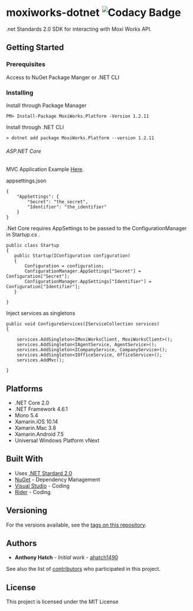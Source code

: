 # moxiworks-dotnet ![Codacy Badge](https://api.codacy.com/project/badge/Grade/d3e46b3d41624fea8f61b1da33cb7139)

 .net Standards 2.0 SDK for interacting with Moxi Works API.

## Getting Started


### Prerequisites

  Access to NuGet Package Manger or .NET CLI


### Installing

Install through Package Manager

```
PM> Install-Package MoxiWorks.Platform -Version 1.2.11

```

Install through .NET CLI

```
> dotnet add package MoxiWorks.Platform --version 1.2.11

```
###### ASP.NET Core  
MVC Application Example [Here](https://github.com/ahatch1490/moxiworks_platform_example).


appsettings.json
```
{
    "AppSettings": {
        "Secret": "the_secret",
        "Identifier": "the_identifier"
    }
}
```
.Net Core requires AppSettings to be passed to the  ConfigurationManager in Startup.cs .
```
public class Startup
{
   public Startup(IConfiguration configuration)
   {
       Configuration = configuration;
       ConfigurationManager.AppSettings["Secret"] = Configuration["Secret"];
       ConfigurationManager.AppSettings["Identifier"] = Configuration["Identifier"];
   }

}
```
Inject services as singletons
```
public void ConfigureServices(IServiceCollection services)
{

    services.AddSingleton<IMoxiWorksClient, MoxiWorksClient>();
    services.AddSingleton<IAgentService, AgentService>();
    services.AddSingleton<ICompanyService, CompanyService>();
    services.AddSingleton<IOfficeService, OfficeService>();
    services.AddMvc();

}
```
## Platforms 
* .NET Core 2.0
* .NET Framework 4.6.1
* Mono 5.4
* Xamarin.iOS 10.14
* Xamarin.Mac 3.8
* Xamarin.Android 7.5
* Universal Windows Platform vNext

## Built With

* Uses [.NET Stardard 2.0](https://blogs.msdn.microsoft.com/dotnet/2017/08/14/announcing-net-standard-2-0/) 
* [NuGet](https://www.nuget.org/) - Dependency Management
* [Visual Studio](https://www.visualstudio.com/) - Coding
* [Rider](https://www.jetbrains.com/rider/) - Coding


## Versioning
For the versions available, see the [tags on this repository](https://github.com/moxiworks-platform/moxiworks-dotnet/tags).

## Authors

* **Anthony Hatch** - *Initial work* - [ahatch1490](https://github.com/ahatch1490/)

See also the list of [contributors](https://github.com/moxiworks-platform/moxiworks-dotnet/graphs/contributors) who participated in this project.

## License

This project is licensed under the MIT License
